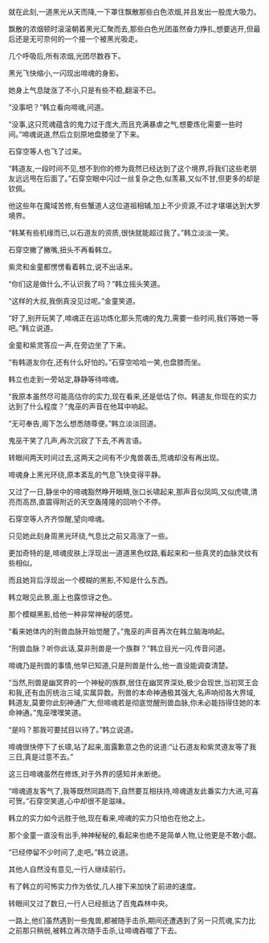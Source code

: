 
就在此刻,一道黑光从天而降,一下罩住飘散那些白色浓烟,并且发出一股庞大吸力。

飘散的浓烟顿时滚滚朝着黑光汇聚而去,那些白色光团虽然奋力挣扎,想要逃开,但最后还是无可奈何的一个接一个被黑光吸走。

几个呼吸后,所有浓烟,光团尽数吞下。

黑光飞快缩小,一闪现出啼魂的身影。

她身上气息陡涨了不小,只是有些不稳,翻滚不已。

“没事吧？”韩立看向啼魂,问道。

“没事,这只荒魂蕴含的鬼力过于庞大,而且充满暴虐之气,想要炼化需要一些时间。”啼魂说道,然后立刻原地盘膝坐了下来。

石穿空等人也飞了过来。

“韩道友,一段时间不见,想不到你的修为竟然已经达到了这个境界,将我们这些老朋友远远甩在后面了。”石穿空眼中闪过一丝复杂之色,似羡慕,又似不甘,但更多的却是钦佩。

他这些年在魔域苦修,有些蟹道人这位道祖相辅,加上不少资源,不过才堪堪达到大罗境界。

“韩某有些机缘而已,以石道友的资质,很快就能超过我了。”韩立淡淡一笑。

石穿空撇了撇嘴,扭头不再看韩立。

紫灵和金童都愣愣看着韩立,说不出话来。

“你们这是做什么,不认识我了吗？”韩立摇头笑道。

“这样的大叔,我倒真没见过呢。”金童笑道。

“好了,别开玩笑了,啼魂正在运功炼化那头荒魂的鬼力,需要一些时间,我们等她一等吧。”韩立说道。

金童和紫灵答应一声,在旁边坐了下来。

“有韩道友你在,还有什么好怕的。”石穿空哈哈一笑,也盘膝而坐。

韩立也走到一旁站定,静静等待啼魂。

“我原本虽然尽可能高估你的实力,现在看来,还是低估了你。韩道友,你现在的实力达到了什么程度？”鬼巫的声音在他耳中响起。

“无可奉告,阁下怎么想悉随尊便。”韩立淡淡回道。

鬼巫干笑了几声,再次沉寂了下去,不再言语。

转眼间两天时间过去,这两天之间有不少鬼兽袭击,荒魂却没有再出现。

啼魂身上黑光环绕,原本紊乱的气息飞快变得平静。

又过了一日,静坐中的啼魂豁然睁开眼睛,张口长啸起来,那声音似凤鸣,又似虎啸,清亮而高昂,直震得附近的天空轰隆隆的回响个不停。

石穿空等人齐齐惊醒,望向啼魂。

只见她此刻身周黑光环绕,气息比之前又高涨了一些。

更加奇特的是,啼魂皮肤上浮现出一道道黑色纹路,看起来和一些真灵的血脉灵纹有些相似。

而且她背后浮现出一个模糊的黑影,不知是什么东西。

韩立眼见此景,面上也露惊讶之色。

那个模糊黑影,给他一种非常神秘的感觉。

“看来她体内的刑兽血脉开始觉醒了。”鬼巫的声音再次在韩立脑海响起。

“刑兽血脉？听你此话,莫非刑兽是一个族群？”韩立目光一闪,传音问道。

啼魂乃是刑兽的事情,他早已知道,只是刑兽是什么,他一直没能调查清楚。

“当然,刑兽是幽冥界的一个神秘的族群,居住在幽冥界深处,极少会现世,当初冥王会和我,还有血厉统治三域,实属异数。刑兽的本命神通极其强大,名声响彻各大界域,韩道友,莫要你此刻神通广大,但啼魂若是彻底觉醒刑兽血脉,你未必能挡得住她的本命神通。”鬼巫嘿嘿笑道。

“是吗？那我可要拭目以待了。”韩立说道。

啼魂很快停下了长啸,站了起来,面露歉意之色的说道:“让石道友和紫灵道友等了我三日,真是过意不去。”

这三日啼魂虽然在修炼,对于外界的感知并未断绝。

“啼魂道友客气了,我等既然同路而下,自然要互相扶持,啼魂道友此番实力大进,可喜可贺。”石穿空笑道,心中却很不是滋味。

韩立的实力如今远胜于他,现在看来,啼魂的实力只怕也在他之上。

那个金童一直没有出手,神神秘秘的,看起来也绝不是简单人物,让他更是不敢小觑。

“已经停留不少时间了,走吧。”韩立说道。

其他人自然没有意见,一行人继续前行。

有了韩立的可怖实力作为依仗,几人接下来加快了前进的速度。

转眼间又过了数日,一行人已经抵达了百鬼森林中央。

一路上,他们虽然遇到一些鬼兽,都被随手击杀,期间还遭遇到了另一只荒魂,实力比之前那只稍弱,被韩立再次随手击杀,让啼魂吞噬了下去。